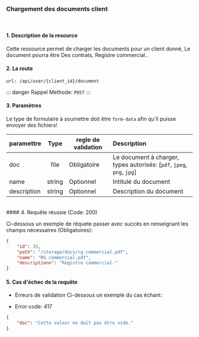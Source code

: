### Chargement des documents client

<br />

#### 1. Description de la resource

Cette ressource permet de charger les documents pour un client donné,
Le document pourra être Des contrats, Registre commercial..


#### 2. La route
```
url: /api/user/{client_id}/document
```

::: danger Rappel
Methode:  `POST`
:::


#### 3. Paramètres

Le type de formulaire à soumettre doit être `form-data` afin qu'il puisse envoyer des fichiers!

| paramettre | Type | regle de validation | Description |
| -------------------- | :---------: | ------------------------------------------------------------------------------------------------------------ | :-------------------------------------------------------------------------------------------------------- |
| doc | file | Obligatoire | Le document à charger, types autorisés: [`pdf`, `jpeg`, `png`, `jpg`] |
| name | string | Optionnel | Intitulé du document |
| description | string | Optionnel | Description du document |

<br />
#### 4. Requête réussie (Code: 200)

Ci-dessous un exemple de rêquete passer avec succès en renseignant les champs nécessaires (Obligatoires):

``` JSON
{
    "id": 39,
    "path": "/storage/docs/rg-commercial.pdf",
    "name": "RG commercial.pdf",
    "descriptionn": "Registre commercial."
}
```

#### 5. Cas d'échec de la requête
- Erreurs de validation
Ci-dessous un exemple du cas échant:

-  Error code: 417
```json
{
    "doc": "Cette valeur ne doit pas être vide."
}
```


